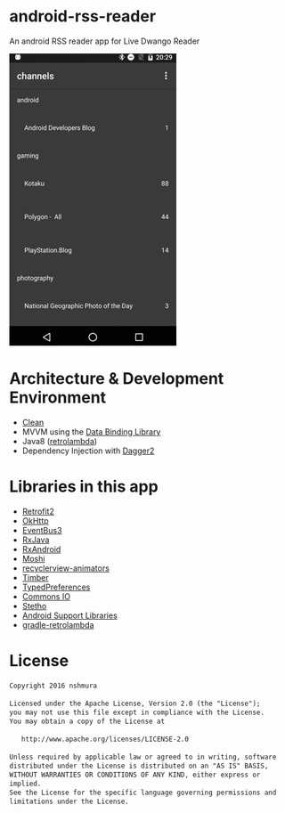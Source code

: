 # android-rss-reader
An android RSS reader app for Live Dwango Reader

![movie](art/movie.gif) 

# Architecture & Development Environment
- [Clean](https://github.com/android10/Android-CleanArchitecture)
- MVVM using the [Data Binding Library](http://developer.android.com/intl/ja/tools/data-binding/guide.html)
- Java8 ([retrolambda](https://github.com/orfjackal/retrolambda))
- Dependency Injection with [Dagger2](http://google.github.io/dagger/)

# Libraries in this app

- [Retrofit2](http://square.github.io/retrofit/)
- [OkHttp](http://square.github.io/okhttp/)
- [EventBus3](https://github.com/greenrobot/EventBus)
- [RxJava](https://github.com/ReactiveX/RxJava)
- [RxAndroid](https://github.com/ReactiveX/RxAndroid)
- [Moshi](https://github.com/square/moshi)
- [recyclerview-animators](https://github.com/wasabeef/recyclerview-animators)
- [Timber](https://github.com/JakeWharton/timber)
- [TypedPreferences](https://github.com/johnjohndoe/TypedPreferences)
- [Commons IO](https://commons.apache.org/proper/commons-io/)
- [Stetho](http://facebook.github.io/stetho/)
- [Android Support Libraries](http://developer.android.com/intl/ja/tools/support-library/index.html)
- [gradle-retrolambda](https://github.com/evant/gradle-retrolambda)

# License

```
Copyright 2016 nshmura

Licensed under the Apache License, Version 2.0 (the "License");
you may not use this file except in compliance with the License.
You may obtain a copy of the License at

   http://www.apache.org/licenses/LICENSE-2.0

Unless required by applicable law or agreed to in writing, software
distributed under the License is distributed on an "AS IS" BASIS,
WITHOUT WARRANTIES OR CONDITIONS OF ANY KIND, either express or implied.
See the License for the specific language governing permissions and
limitations under the License.
```

